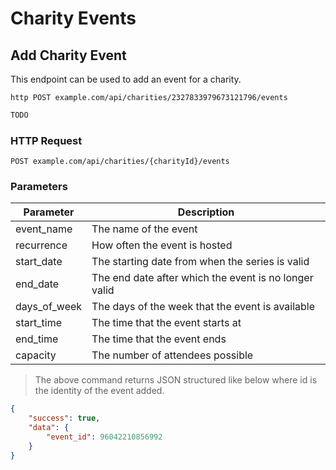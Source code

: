 # Charity Events

## Add Charity Event
This endpoint can be used to add an event for a charity.


```shell
http POST example.com/api/charities/2327833979673121796/events
```

```javascript
TODO
```

### HTTP Request

`POST example.com/api/charities/{charityId}/events`

### Parameters

Parameter | Description
--------- | -----------
event_name | The name of the event
recurrence | How often the event is hosted
start_date | The starting date from when the series is valid
end_date | The end date after which the event is no longer valid
days_of_week | The days of the week that the event is available
start_time | The time that the event starts at
end_time | The time that the event ends
capacity | The number of attendees possible

> The above command returns JSON structured like below where id is the identity of the event added.

```json
{
    "success": true,
    "data": {
        "event_id": 96042210856992
    }
}
```
